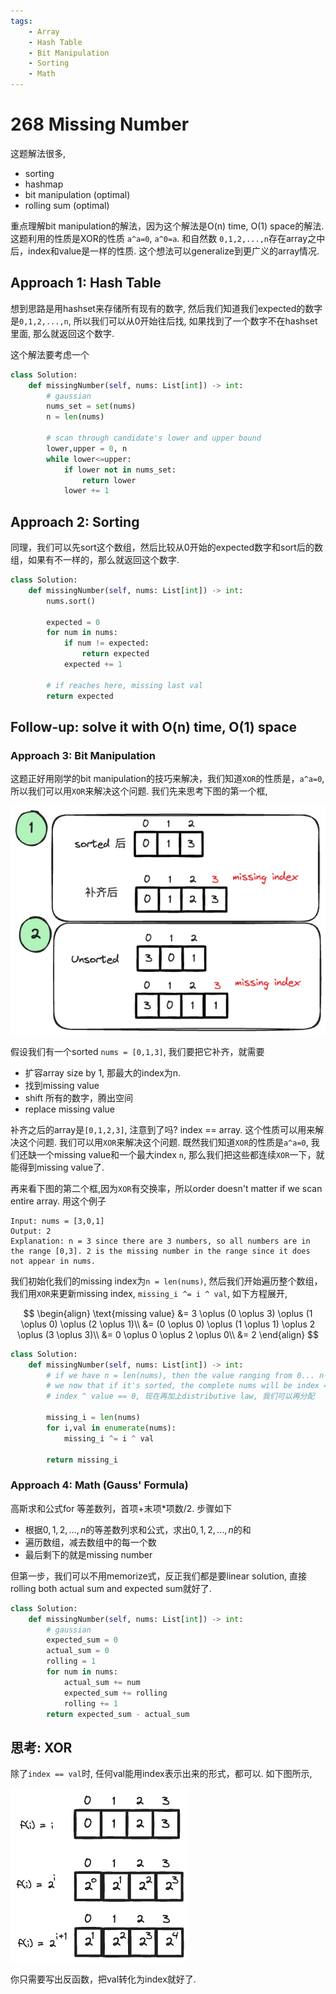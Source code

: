 ```yaml
---
tags:
    - Array
    - Hash Table
    - Bit Manipulation
    - Sorting
    - Math
---
```


# 268 Missing Number

这题解法很多,

- sorting
- hashmap
- bit manipulation (optimal)
- rolling sum (optimal)

重点理解bit manipulation的解法，因为这个解法是O(n) time, O(1) space的解法. 这题利用的性质是XOR的性质 `a^a=0`, `a^0=a`. 和自然数 `0,1,2,...,n`存在array之中后，index和value是一样的性质. 这个想法可以generalize到更广义的array情况.




## Approach 1: Hash Table

想到思路是用hashset来存储所有现有的数字, 然后我们知道我们expected的数字是`0,1,2,...,n`, 所以我们可以从0开始往后找, 如果找到了一个数字不在hashset里面, 那么就返回这个数字.

这个解法要考虑一个
```python
class Solution:
    def missingNumber(self, nums: List[int]) -> int:
        # gaussian
        nums_set = set(nums)
        n = len(nums)

        # scan through candidate's lower and upper bound
        lower,upper = 0, n
        while lower<=upper:
            if lower not in nums_set:
                return lower
            lower += 1
```

## Approach 2: Sorting

同理，我们可以先sort这个数组，然后比较从0开始的expected数字和sort后的数组，如果有不一样的，那么就返回这个数字.

```python
class Solution:
    def missingNumber(self, nums: List[int]) -> int:
        nums.sort()
        
        expected = 0
        for num in nums:
            if num != expected:
                return expected
            expected += 1
        
        # if reaches here, missing last val
        return expected
```

## Follow-up: solve it with O(n) time, O(1) space

### Approach 3: Bit Manipulation

这题正好用刚学的bit manipulation的技巧来解决，我们知道`XOR`的性质是，`a^a=0`, 所以我们可以用`XOR`来解决这个问题. 我们先来思考下图的第一个框, 

![](./assets/1.excalidraw.png)

假设我们有一个sorted `nums = [0,1,3]`, 我们要把它补齐，就需要

- 扩容array size by 1, 那最大的index为n.
- 找到missing value
- shift 所有的数字，腾出空间
- replace missing value

补齐之后的array是`[0,1,2,3]`, 注意到了吗? index == array. 这个性质可以用来解决这个问题. 我们可以用`XOR`来解决这个问题. 既然我们知道`XOR`的性质是`a^a=0`, 我们还缺一个missing value和一个最大index `n`, 那么我们把这些都连续`XOR`一下，就能得到missing value了.

再来看下图的第二个框,因为`XOR`有交换率，所以order doesn't matter if we scan entire array. 用这个例子

```
Input: nums = [3,0,1]
Output: 2
Explanation: n = 3 since there are 3 numbers, so all numbers are in the range [0,3]. 2 is the missing number in the range since it does not appear in nums.
```

我们初始化我们的missing index为`n = len(nums)`, 然后我们开始遍历整个数组，我们用`XOR`来更新missing index, `missing_i ^= i ^ val`, 如下方程展开,

$$
\begin{align}
\text{missing value} &= 3 \oplus (0 \oplus 3) \oplus (1 \oplus 0) \oplus (2 \oplus 1)\\
                     &= (0 \oplus 0) \oplus (1 \oplus 1) \oplus 2 \oplus (3 \oplus 3)\\
                     &= 0 \oplus 0 \oplus 2 \oplus 0\\
                     &= 2
\end{align}
$$

```python
class Solution:
    def missingNumber(self, nums: List[int]) -> int:
        # if we have n = len(nums), then the value ranging from 0... n-1
        # we now that if it's sorted, the complete nums will be index == values
        # index ^ value == 0, 现在再加上distributive law, 我们可以再分配

        missing_i = len(nums)
        for i,val in enumerate(nums):
            missing_i ^= i ^ val
        
        return missing_i
```



### Approach 4: Math (Gauss' Formula)

高斯求和公式for 等差数列，首项+末项*项数/2. 步骤如下

- 根据$0,1,2,...,n$的等差数列求和公式，求出$0,1,2,...,n$的和
- 遍历数组，减去数组中的每一个数
- 最后剩下的就是missing number

但第一步，我们可以不用memorize式，反正我们都是要linear solution, 直接rolling both actual sum and expected sum就好了.

```python
class Solution:
    def missingNumber(self, nums: List[int]) -> int:
        # gaussian
        expected_sum = 0
        actual_sum = 0
        rolling = 1
        for num in nums:
            actual_sum += num
            expected_sum += rolling
            rolling += 1
        return expected_sum - actual_sum
```


## 思考: XOR

除了`index == val`时, 任何val能用index表示出来的形式，都可以. 如下图所示, 

![](./assets/2.excalidraw.png)

你只需要写出反函数，把val转化为index就好了.